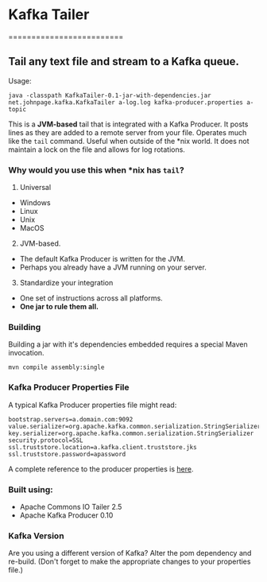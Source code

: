 # Kafka Tailer
=========================
## Tail any text file and stream to a Kafka queue. 
Usage:
```
java -classpath KafkaTailer-0.1-jar-with-dependencies.jar net.johnpage.kafka.KafkaTailer a-log.log kafka-producer.properties a-topic
```
This is a **JVM-based** tail that is integrated with a Kafka Producer. It posts lines as they are added to a remote server from your file.  Operates much like the `tail` command. Useful when outside of the *nix world. It does not maintain a lock on the file and allows for log rotations.
### Why would you use this when *nix has `tail`? 
1. Universal
 * Windows
 * Linux
 * Unix
 * MacOS
2. JVM-based.
 * The default Kafka Producer is written for the JVM.
 * Perhaps you already have a JVM running on your server.
3. Standardize your integration 
 * One set of instructions across all platforms. 
 * **One jar to rule them all.**
### Building
Building a jar with it's dependencies embedded requires a special Maven invocation.
```
mvn compile assembly:single
```
### Kafka Producer Properties File
A typical Kafka Producer properties file might read:
```properties
bootstrap.servers=a.domain.com:9092
value.serializer=org.apache.kafka.common.serialization.StringSerializer
key.serializer=org.apache.kafka.common.serialization.StringSerializer
security.protocol=SSL
ssl.truststore.location=a.kafka.client.truststore.jks
ssl.truststore.password=apassword
```
A complete reference to the producer properties is [here](https://kafka.apache.org/documentation.html#producerconfigs).
### Built using:
 * Apache Commons IO Tailer 2.5
 * Apache Kafka Producer 0.10
### Kafka Version
Are you using a different version of Kafka? Alter the pom dependency and re-build. (Don't forget to make the appropriate changes to your properties file.)